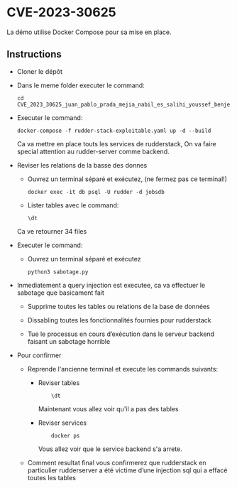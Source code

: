 # CVE-2023-30625
La démo utilise Docker Compose pour sa mise en place.

## Instructions
- Cloner le dépôt

- Dans le meme folder executer le command: 

    ```
    cd CVE_2023_30625_juan_pablo_prada_mejia_nabil_es_salihi_youssef_benjelloun_el_kbibi
    ```
- Executer le command:

    ```
    docker-compose -f rudder-stack-exploitable.yaml up -d --build
    ```

    Ca va mettre en place touts les services de rudderstack, On va faire special attention au rudder-server comme backend.
    

- Reviser les relations de la basse des donnes

    - Ouvrez un terminal séparé et exécutez, (ne fermez pas ce terminal!)

        ```
        docker exec -it db psql -U rudder -d jobsdb
        ```

    - Lister tables avec le command:

        ```
        \dt
        ```

    Ca ve retourner 34 files
  

- Executer le command:

    -  Ouvrez un terminal séparé et exécutez

        ```
        python3 sabotage.py
        ```

- Inmediatement a query injection est executee, ca va effectuer le sabotage que basicament fait 

    - Supprime toutes les tables ou relations de la base de données 

    - Dissabling toutes les fonctionnalités fournies pour rudderstack

    - Tue le processus en cours d’exécution dans le serveur backend faisant un sabotage horrible

- Pour confirmer 

    - Reprende l'ancienne terminal et execute les commands suivants:

        - Reviser tables

            ```
                \dt 
            ```

            Maintenant vous allez voir qu'il a pas des tables

        - Reviser services 

            ```
                docker ps 
            ```

            Vous allez voir que le service backend s'a arrete.

    - Comment resultat final vous confirmerez que rudderstack en particulier rudderserver a été victime d’une injection sql qui a effacé toutes les tables 

